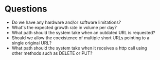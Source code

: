 # Questions
* Do we have any hardware and/or software limitations?
* What's the expected growth rate in volume per day?
* What path should the system take when an outdated URL is requested?
* Should we allow the coexistence of multiple short URLs pointing to a single original URL?
* What path should the system take when it receives a http call using other methods such as DELETE or PUT?
